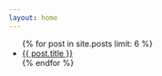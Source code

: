 ```yaml
---
layout: home
---
```

<div id="list">
<p>
<ul>
{% for post in site.posts limit: 6 %}
<li><a href="{{ post.url }}">{{ post.title }}</a></li>
{% endfor %}
</ul>
</p>
</div>
